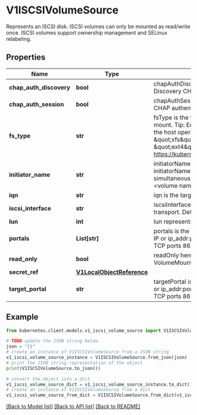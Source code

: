 # V1ISCSIVolumeSource

Represents an ISCSI disk. ISCSI volumes can only be mounted as read/write once. ISCSI volumes support ownership management and SELinux relabeling.

## Properties

Name | Type | Description | Notes
------------ | ------------- | ------------- | -------------
**chap_auth_discovery** | **bool** | chapAuthDiscovery defines whether support iSCSI Discovery CHAP authentication | [optional] 
**chap_auth_session** | **bool** | chapAuthSession defines whether support iSCSI Session CHAP authentication | [optional] 
**fs_type** | **str** | fsType is the filesystem type of the volume that you want to mount. Tip: Ensure that the filesystem type is supported by the host operating system. Examples: \&quot;ext4\&quot;, \&quot;xfs\&quot;, \&quot;ntfs\&quot;. Implicitly inferred to be \&quot;ext4\&quot; if unspecified. More info: https://kubernetes.io/docs/concepts/storage/volumes#iscsi | [optional] 
**initiator_name** | **str** | initiatorName is the custom iSCSI Initiator Name. If initiatorName is specified with iscsiInterface simultaneously, new iSCSI interface &lt;target portal&gt;:&lt;volume name&gt; will be created for the connection. | [optional] 
**iqn** | **str** | iqn is the target iSCSI Qualified Name. | 
**iscsi_interface** | **str** | iscsiInterface is the interface Name that uses an iSCSI transport. Defaults to &#39;default&#39; (tcp). | [optional] 
**lun** | **int** | lun represents iSCSI Target Lun number. | 
**portals** | **List[str]** | portals is the iSCSI Target Portal List. The portal is either an IP or ip_addr:port if the port is other than default (typically TCP ports 860 and 3260). | [optional] 
**read_only** | **bool** | readOnly here will force the ReadOnly setting in VolumeMounts. Defaults to false. | [optional] 
**secret_ref** | [**V1LocalObjectReference**](V1LocalObjectReference.md) |  | [optional] 
**target_portal** | **str** | targetPortal is iSCSI Target Portal. The Portal is either an IP or ip_addr:port if the port is other than default (typically TCP ports 860 and 3260). | 

## Example

```python
from kubernetes.client.models.v1_iscsi_volume_source import V1ISCSIVolumeSource

# TODO update the JSON string below
json = "{}"
# create an instance of V1ISCSIVolumeSource from a JSON string
v1_iscsi_volume_source_instance = V1ISCSIVolumeSource.from_json(json)
# print the JSON string representation of the object
print(V1ISCSIVolumeSource.to_json())

# convert the object into a dict
v1_iscsi_volume_source_dict = v1_iscsi_volume_source_instance.to_dict()
# create an instance of V1ISCSIVolumeSource from a dict
v1_iscsi_volume_source_from_dict = V1ISCSIVolumeSource.from_dict(v1_iscsi_volume_source_dict)
```
[[Back to Model list]](../README.md#documentation-for-models) [[Back to API list]](../README.md#documentation-for-api-endpoints) [[Back to README]](../README.md)


